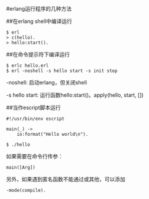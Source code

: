 #erlang运行程序的几种方法

##在erlang shell中编译运行
	
	$ erl
	> c(hello).
	> hello:start().
	
##在命令提示符下编译运行

	$ erlc hello.erl
	$ erl -noshell -s hello start -s init stop
	
-noshell: 启动erlang，但关闭shell

-s hello start: 运行函数hello:start()。apply(hello, start, [])

##当作escript脚本运行

	#!/usr/bin/env escript
	
	main(_) ->
		io:format("Hello world\n").
		
	$ ./hello	
	
如果需要在命令行传参：

	main([Arg])			
	
另外，如果遇到匿名函数不能通过或其他，可以添加
	
	-mode(compile).	